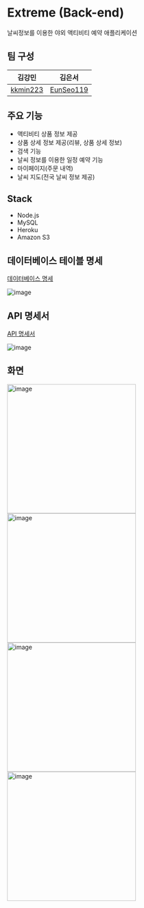 # Extreme (Back-end)
날씨정보를 이용한 야외 액티비티 예약 애플리케이션

## 팀 구성
| 김강민 | 김은서 |
|---|---|
|[kkmin223](https://github.com/kkmin223)|[EunSeo119](https://github.com/EunSeo119)|


## 주요 기능
- 액티비티 상품 정보 제공
- 상품 상세 정보 제공(리뷰, 상품 상세 정보)
- 검색 기능 
- 날씨 정보를 이용한 일정 예약 기능
- 마이페이지(주문 내역)
- 날씨 지도(전국 날씨 정보 제공)

## Stack
- Node.js
- MySQL
- Heroku
- Amazon S3

## 데이터베이스 테이블 명세
[데이터베이스 명세](docs/데이터베이스명세_1120.xlsx)

![image](https://user-images.githubusercontent.com/41673190/166094845-c3614b95-9963-46f9-a54a-4e4e41a8e8d5.png)

## API 명세서
[API 명세서](docs/extreme_API명세서_1202.pdf)

![image](https://user-images.githubusercontent.com/41673190/166095193-38c763b0-5ce9-4fb0-ae04-a8f3fa951573.png)



## 화면
<img width="300" alt="image" src="https://user-images.githubusercontent.com/41673190/166094494-00d6f2d7-0c1f-47fa-8235-815b2ecd9eeb.png">
<img width="300" alt="image" src="https://user-images.githubusercontent.com/41673190/166094507-954d5af3-1a34-453b-bb0b-b252ca23bed9.png">
<img width="300" alt="image" src="https://user-images.githubusercontent.com/41673190/166094517-2ac796f1-5a36-4657-8f9e-91611fd65e03.png">
<img width="300" alt="image" src="https://user-images.githubusercontent.com/41673190/166094530-16d42323-0ef9-4b95-b4f5-0a4758002d88.png">


